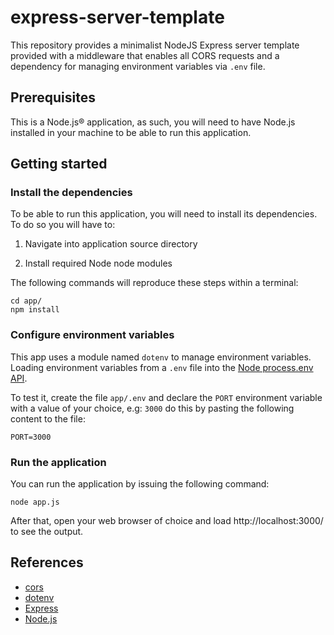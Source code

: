 # express-server-template

This repository provides a minimalist NodeJS Express server template provided with a middleware that enables all CORS requests and a dependency for managing environment variables via `.env` file.

## Prerequisites

This is a Node.js® application, as such, you will need to have Node.js installed in your machine to be able to run this application.

## Getting started

### Install the dependencies

To be able to run this application, you will need to install its dependencies. To do so you will have to:

1. Navigate into application source directory

2. Install required Node node modules

The following commands will reproduce these steps within a terminal:

```lang-bash
cd app/
npm install
```

### Configure environment variables

This app uses a module named `dotenv` to manage environment variables. Loading environment variables from a `.env` file into the [Node process.env API](https://nodejs.org/docs/latest/api/process.html#process_process_env). 

To test it, create the file `app/.env` and declare the `PORT` environment variable with a value of your choice, e.g: `3000` do this by pasting the following content to the file:

```lang-makefile
PORT=3000
```

### Run the application

You can run the application by issuing the following command:

```lang-bash
node app.js
```

After that, open your web browser of choice and load http://localhost:3000/ to see the output. 

## References

- [cors](https://www.npmjs.com/package/cors)
- [dotenv](https://www.npmjs.com/package/dotenv)
- [Express](https://www.npmjs.com/package/express)
- [Node.js](https://nodejs.org/)
